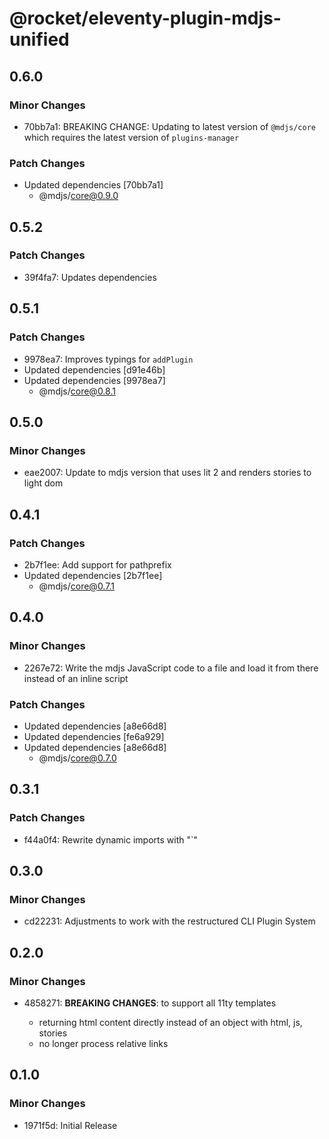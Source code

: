# @rocket/eleventy-plugin-mdjs-unified

## 0.6.0

### Minor Changes

- 70bb7a1: BREAKING CHANGE: Updating to latest version of `@mdjs/core` which requires the latest version of `plugins-manager`

### Patch Changes

- Updated dependencies [70bb7a1]
  - @mdjs/core@0.9.0

## 0.5.2

### Patch Changes

- 39f4fa7: Updates dependencies

## 0.5.1

### Patch Changes

- 9978ea7: Improves typings for `addPlugin`
- Updated dependencies [d91e46b]
- Updated dependencies [9978ea7]
  - @mdjs/core@0.8.1

## 0.5.0

### Minor Changes

- eae2007: Update to mdjs version that uses lit 2 and renders stories to light dom

## 0.4.1

### Patch Changes

- 2b7f1ee: Add support for pathprefix
- Updated dependencies [2b7f1ee]
  - @mdjs/core@0.7.1

## 0.4.0

### Minor Changes

- 2267e72: Write the mdjs JavaScript code to a file and load it from there instead of an inline script

### Patch Changes

- Updated dependencies [a8e66d8]
- Updated dependencies [fe6a929]
- Updated dependencies [a8e66d8]
  - @mdjs/core@0.7.0

## 0.3.1

### Patch Changes

- f44a0f4: Rewrite dynamic imports with "`"

## 0.3.0

### Minor Changes

- cd22231: Adjustments to work with the restructured CLI Plugin System

## 0.2.0

### Minor Changes

- 4858271: **BREAKING CHANGES**: to support all 11ty templates

  - returning html content directly instead of an object with html, js, stories
  - no longer process relative links

## 0.1.0

### Minor Changes

- 1971f5d: Initial Release
